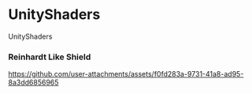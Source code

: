 # UnityShaders
UnityShaders 

### Reinhardt Like Shield

https://github.com/user-attachments/assets/f0fd283a-9731-41a8-ad95-8a3dd6856965



